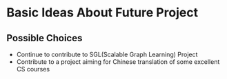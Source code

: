 # Basic Ideas About Future Project

## Possible Choices

- Continue to contribute to SGL(Scalable Graph Learning) Project
- Contribute to a project aiming for Chinese translation of some excellent CS courses
